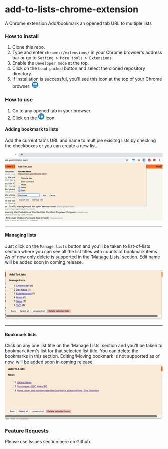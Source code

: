 # add-to-lists-chrome-extension
A Chrome extension Add/bookmark an opened tab URL to multiple lists

### How to install
1. Clone this repo.
2. Type and enter `chrome://extensions/` in your Chrome browser's address bar or go to `Setting > More tools > Extensions`.
3. Enable the `Developer mode` at the top.
4. Click on the `Load packed` button and select the cloned repository directory.
5. If installation is successful, you'll see this icon at the top of your Chrome browser: <img src="icon.png" alt="drawing" width="20" style=""/>  

### How to use
1. Go to any opened tab in your browser.
2. Click on the <img src="icon.png" alt="drawing" width="20" style=""/> icon.

#### Adding bookmark to lists 
Add the current tab's URL and name to multiple exisitng lists by checking the checkboxes or you can create a new list.

![Adding to lists](./section-1.png)

---
#### Managing lists
Just click on the `Manage lists` button and you'll be taken to list-of-lists section where you can see all the list titles with counts of bookmark items. As of now only delete is supported in the 'Manage Lists' section. Edit name will be added soon in coming release.

![Managing lists](./section-2.png)

---

#### Bookmark lists

Click on any one list title on the 'Manage Lists' section and you'll be taken to bookmark item's list for that selected list title. You can delete the bookmarks in this section. Editing/Moving bookmark is not supported as of now, will be added soon in coming release.
![Bookmark lists](./section-3.png)

### Feature Requests
Please use Issues section here on Github.



